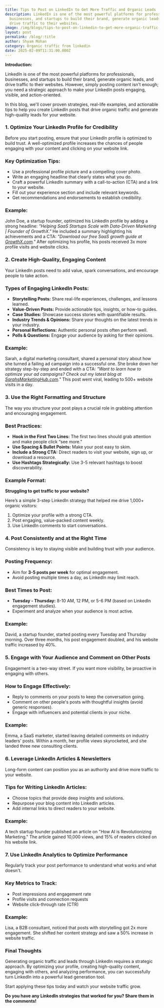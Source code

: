 ```yaml
---
title: Tips to Post on LinkedIn to Get More Traffic and Organic Leads
description: LinkedIn is one of the most powerful platforms for professionals,
  businesses, and startups to build their brand, generate organic leads, and
  drive traffic to their websites.
image: /img/blogs/tips-to-post-on-linkedin-to-get-more-organic-traffic-and-leads.png
layout: post
permalink: /blog/:title
author: Shyam Mohan
category: Organic traffic from linkedin
date: 2025-02-09T11:31:00.000Z
---
```


**Introduction:**

LinkedIn is one of the most powerful platforms for professionals, businesses, and startups to build their brand, generate organic leads, and drive traffic to their websites. However, simply posting content isn't enough; you need a strategic approach to make your LinkedIn posts engaging, visible, and action-oriented.

In this blog, we'll cover proven strategies, real-life examples, and actionable tips to help you create LinkedIn posts that drive organic traffic and generate high-quality leads for your website.

### 1. Optimize Your LinkedIn Profile for Credibility

Before you start posting, ensure that your LinkedIn profile is optimized to build trust. A well-optimized profile increases the chances of people engaging with your content and clicking on your website link.

### Key Optimization Tips:

* Use a professional profile picture and a compelling cover photo.
* Write an engaging headline that clearly states what you do.
* Craft a powerful LinkedIn summary with a call-to-action (CTA) and a link to your website.
* Fill out your experience section and include relevant keywords.
* Get recommendations and endorsements to establish credibility.

### Example:

John Doe, a startup founder, optimized his LinkedIn profile by adding a strong headline: *"Helping SaaS Startups Scale with Data-Driven Marketing | Founder of GrowthX."* He included a summary highlighting his achievements and a CTA: *"Download our free SaaS growth guide at [GrowthX.com](http://growthx.com/)."* After optimizing his profile, his posts received 3x more profile visits and website clicks.

### 2. Create High-Quality, Engaging Content

Your LinkedIn posts need to add value, spark conversations, and encourage people to take action.

### Types of Engaging LinkedIn Posts:

* **Storytelling Posts:** Share real-life experiences, challenges, and lessons learned.
* **Value-Driven Posts:** Provide actionable tips, insights, or how-to guides.
* **Case Studies:** Showcase success stories with quantifiable results.
* **Industry Trends & Opinions:** Share your thoughts on the latest trends in your industry.
* **Personal Reflections:** Authentic personal posts often perform well.
* **Polls & Questions:** Engage your audience by asking for their opinions.

### Example:

Sarah, a digital marketing consultant, shared a personal story about how she turned a failing ad campaign into a successful one. She broke down her strategy step-by-step and ended with a CTA: *"Want to learn how to optimize your ad campaigns? Check out my latest blog at [SarahsMarketingHub.com](http://sarahsmarketinghub.com/)."* This post went viral, leading to 500+ website visits in a day.

### 3. Use the Right Formatting and Structure

The way you structure your post plays a crucial role in grabbing attention and encouraging engagement.

### Best Practices:

* **Hook in the First Two Lines:** The first two lines should grab attention and make people click “see more.”
* **Use Spacing & Bullet Points:** Make your post easy to skim.
* **Include a Strong CTA:** Direct readers to visit your website, sign up, or download a resource.
* **Use Hashtags Strategically:** Use 3-5 relevant hashtags to boost discoverability.

### Example Format:

**Struggling to get traffic to your website?**

Here’s a simple 3-step LinkedIn strategy that helped me drive 1,000+ organic visitors:

1. Optimize your profile with a strong CTA.
2. Post engaging, value-packed content weekly.
3. Use LinkedIn comments to start conversations.

### 4. Post Consistently and at the Right Time

Consistency is key to staying visible and building trust with your audience.

### Posting Frequency:

* Aim for **3-5 posts per week** for optimal engagement.
* Avoid posting multiple times a day, as LinkedIn may limit reach.

### Best Times to Post:

* **Tuesday - Thursday:** 8-10 AM, 12 PM, or 5-6 PM (based on LinkedIn engagement studies).
* Experiment and analyze when your audience is most active.

### Example:

David, a startup founder, started posting every Tuesday and Thursday morning. Over three months, his post engagement doubled, and his website traffic increased by 40%.

### 5. Engage with Your Audience and Comment on Other Posts

Engagement is a two-way street. If you want more visibility, be proactive in engaging with others.

### How to Engage Effectively:

* Reply to comments on your posts to keep the conversation going.
* Comment on other people's posts with thoughtful insights (avoid generic responses).
* Engage with influencers and potential clients in your niche.

### Example:

Emma, a SaaS marketer, started leaving detailed comments on industry leaders' posts. Within a month, her profile views skyrocketed, and she landed three new consulting clients.

### 6. Leverage LinkedIn Articles & Newsletters

Long-form content can position you as an authority and drive more traffic to your website.

### Tips for Writing LinkedIn Articles:

* Choose topics that provide deep insights and solutions.
* Repurpose your blog content into LinkedIn articles.
* Add internal links to direct readers to your website.

### Example:

A tech startup founder published an article on "How AI is Revolutionizing Marketing." The article gained 10,000 views, and 15% of readers clicked on his website link.

### 7. Use LinkedIn Analytics to Optimize Performance

Regularly track your post performance to understand what works and what doesn't.

### Key Metrics to Track:

* Post impressions and engagement rate
* Profile visits and connection requests
* Website click-through rate (CTR)

### Example:

Lisa, a B2B consultant, noticed that posts with storytelling got 2x more engagement. She shifted her content strategy and saw a 50% increase in website traffic.

### Final Thoughts

Generating organic traffic and leads through LinkedIn requires a strategic approach. By optimizing your profile, creating high-quality content, engaging with others, and analyzing performance, you can successfully turn LinkedIn into a powerful lead generation tool.

Start applying these tips today and watch your website traffic grow.

**Do you have any LinkedIn strategies that worked for you? Share them in the comments!**

